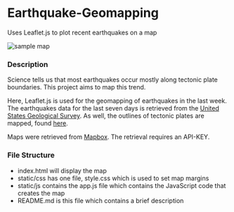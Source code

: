 # Earthquake-Geomapping
Uses Leaflet.js to plot recent earthquakes on a map

![sample map]()

### Description
Science tells us that most earthquakes occur mostly along tectonic plate boundaries.  This project aims to map this trend.

Here, Leaflet.js is used for the geomapping of earthquakes in the last week.  The earthquakes data for the last seven days is retrieved from the [United States Geological Survey](https://earthquake.usgs.gov/earthquakes/feed/v1.0/geojson.php).  As well, the outlines of tectonic plates are mapped, found [here](https://github.com/fraxen/tectonicplates).

Maps were retrieved from [Mapbox](https://www.mapbox.com/).  The retrieval requires an API-KEY.

### File Structure
 - index.html will display the map
 - static/css has one file, style.css which is used to set map margins
 - static/js contains the app.js file which contains the JavaScript code that creates the map
 - README.md is this file which contains a brief description
